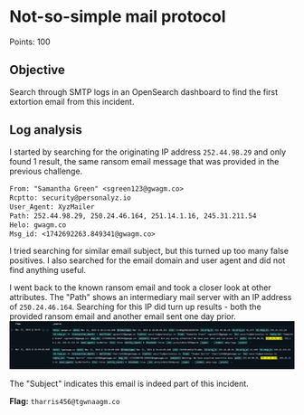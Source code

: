 # Not-so-simple mail protocol

Points: 100

## Objective

Search through SMTP logs in an OpenSearch dashboard to find the first extortion email from this incident.

## Log analysis

I started by searching for the originating IP address `252.44.98.29` and only found 1 result, the same ransom email message that was provided in the previous challenge.

```log
From: "Samantha Green" <sgreen123@gwagm.co>
Rcptto: security@personalyz.io
User_Agent: XyzMailer
Path: 252.44.98.29, 250.24.46.164, 251.14.1.16, 245.31.211.54
Helo: gwagm.co 
Msg_id: <1742692263.849341@gwagm.co>
```

I tried searching for similar email subject, but this turned up too many false positives. I also searched for the email domain and user agent and did not find anything useful.  

I went back to the known ransom email and took a closer look at other attributes. The "Path" shows an intermediary mail server with an IP address of `250.24.46.164`.
Searching for this IP did turn up results - both the provided ransom email and another email sent one day prior.
![opensearch_result](<opensearch.png>)

The "Subject" indicates this email is indeed part of this incident.

**Flag:** ```tharris456@tgwnaagm.co```
